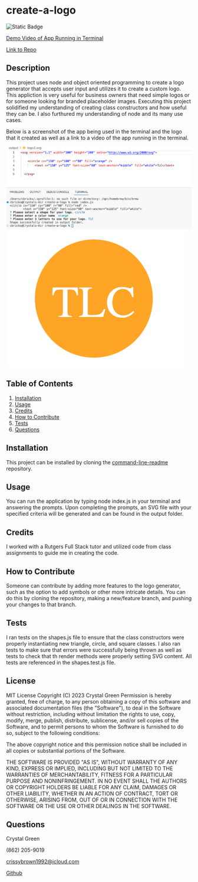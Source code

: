 # create-a-logo
![Static Badge](https://img.shields.io/badge/License-MIT-green)

[Demo Video of App Running in Terminal](https://drive.google.com/file/d/1qbUH_a_i3TDtt3R1ALlj5h2SeNO8byF3/view)

[Link to Repo](https://github.com/crissyg923/create-a-logo)
## Description
This project uses node and object oriented programming  to create a logo generator that accepts user input and utilizes it to create a custom logo.  This appliction is very useful for business owners that need simple logos or for someone looking for branded placeholder images.  Executing this project solidified my understanding of creating class constructors and how useful they can be.  I also furthured my understanding of node and its many use cases.  

Below is a screenshot of the app being used in the terminal and the logo that it created as well as a link to a video of the app running in the terminal.

![Terminal Screenshot](./images/Terminal%20Screenshot.png)
![Logo Screenshot](./images/Screenshot%202023-09-17%20at%207.13.15%20PM.png)

## Table of Contents

1. [Installation](#installation)
2. [Usage](#usage)
3. [Credits](#credits)
4. [How to Contribute](#how-to-contribute)
5. [Tests](#tests)
6. [Questions](#questions)

## Installation
This project can be installed by cloning the [command-line-readme](https://github.com/crissyg923/command-line-readme) repository.

## Usage
You can run the application by typing node index.js in your terminal and answering the prompts.  Upon completing the prompts, an SVG file with your specified criteria will be generated and can be found in the output folder.

## Credits
I worked with a Rutgers Full Stack tutor and utilized code from class assignments to guide me in creating the code.

## How to Contribute
Someone can contribute by adding more features to the logo generator, such as the option to add symbols or other more intricate details. You can do this by cloning the repository, making a new/feature branch, and pushing your changes to that branch.

## Tests
I ran tests on the shapes.js file to ensure that the class constructors were properly instantiating new triangle, circle, and square classes.  I also ran tests to make sure that errors were successfully being thrown as well as tests to check that th render methods were properly setting SVG content.  All tests are referenced in the shapes.test.js file.

## License
MIT License
        Copyright (C) 2023 Crystal Green
        Permission is hereby granted, free of charge, to any person obtaining a copy
of this software and associated documentation files (the "Software"), to deal
in the Software without restriction, including without limitation the rights
to use, copy, modify, merge, publish, distribute, sublicense, and/or sell
copies of the Software, and to permit persons to whom the Software is
furnished to do so, subject to the following conditions:

The above copyright notice and this permission notice shall be included in all
copies or substantial portions of the Software.

THE SOFTWARE IS PROVIDED "AS IS", WITHOUT WARRANTY OF ANY KIND, EXPRESS OR
IMPLIED, INCLUDING BUT NOT LIMITED TO THE WARRANTIES OF MERCHANTABILITY,
FITNESS FOR A PARTICULAR PURPOSE AND NONINFRINGEMENT. IN NO EVENT SHALL THE
AUTHORS OR COPYRIGHT HOLDERS BE LIABLE FOR ANY CLAIM, DAMAGES OR OTHER
LIABILITY, WHETHER IN AN ACTION OF CONTRACT, TORT OR OTHERWISE, ARISING FROM,
OUT OF OR IN CONNECTION WITH THE SOFTWARE OR THE USE OR OTHER DEALINGS IN THE
SOFTWARE. 

## Questions
Crystal Green

(862) 205-9019

crissybrown1992@icloud.com

[Github](https://github.com/crissyg923)
